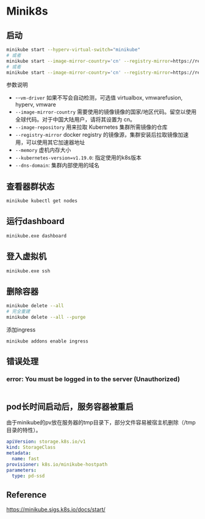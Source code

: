 # Minik8s

## 启动

```bash
minikube start --hyperv-virtual-switch="minikube"
# 或者
minikube start --image-mirror-country='cn' --registry-mirror=https://registry.docker-cn.com  --memory=4096 --hyperv-virtual-switch="minikube" --image-repository=registry.cn-hangzhou.aliyuncs.com/google_containers --driver=none --dns-domain=xxxx.com
# 或者
minikube start --image-mirror-country='cn' --registry-mirror=https://registry.docker-cn.com  --memory=4096 --image-repository=registry.cn-hangzhou.aliyuncs.com/google_containers --dns-domain=xxxx.com

```

参数说明

- --`vm-driver` 如果不写会自动检测，可选值 virtualbox, vmwarefusion, hyperv, vmware
- `--image-mirror-country` 需要使用的镜像镜像的国家/地区代码。留空以使用全球代码。对于中国大陆用户，请将其设置为 cn。
- `--image-repository` 用来拉取 Kubernetes 集群所需镜像的仓库
- `--registry-mirror` docker registry 的镜像源，集群安装后拉取镜像加速用，可以使用其它加速器地址
- `--memory` 虚机内存大小
- `--kubernetes-version=v1.19.0`: 指定使用的k8s版本
- `--dns-domain`: 集群内部使用的域名

## 查看器群状态

```bash
minikube kubectl get nodes
```

## 运行dashboard

```bash
minikube.exe dashboard
```

## 登入虚拟机

```bash
minikube.exe ssh
```

## 删除容器

```bash
minikube delete --all
# 完全重建
minikube delete --all --purge
```

添加ingress

```
minikube addons enable ingress
```



## 错误处理

### error: You must be logged in to the server (Unauthorized)

```bash
```

## pod长时间启动后，服务容器被重启
由于minikube的pv放在服务器的tmp目录下，部分文件容易被宿主机删除（/tmp目录的特性）。

```yaml
apiVersion: storage.k8s.io/v1
kind: StorageClass
metadata:
  name: fast
provisioner: k8s.io/minikube-hostpath
parameters:
  type: pd-ssd
```

## Reference

https://minikube.sigs.k8s.io/docs/start/
